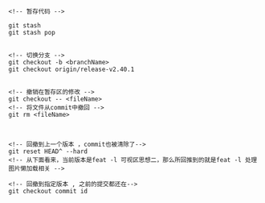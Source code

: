 <!-- 实习期间最常用的 -->
    <!-- 暂存代码 -->

    git stash                           
    git stash pop


    <!-- 切换分支 -->
    git checkout -b <branchName>
    git checkout origin/release-v2.40.1
    

    <!-- 撤销在暂存区的修改 -->
    git checkout -- <fileName>
    <!-- 将文件从commit中撤回 -->
    git rm <fileName>    



    <!-- 回撤到上一个版本 ，commit也被清除了-->
    git reset HEAD^ --hard
    <!-- 从下面看来，当前版本是feat -l 可视区思想二，那么所回推到的就是feat -l 处理图片懒加载相关 -->
<!-- 版本号有 -->
<!-- 

commit 776b95bd4b590dbbca2d269809ddfba9e6b41532 (HEAD -> master, origin/master, ttt)
Author: tangyating <tangyating@dxy.cn>
Date:   Mon Sep 26 17:08:55 2022 +0800

    feat -l 可视区思想二

commit 349e3021bd0655fcff91c1ddf348c343181015be
Author: tangyating <tangyating@dxy.cn>
Date:   Mon Sep 26 16:27:02 2022 +0800

    feat -l 处理图片懒加载相关

commit 7965aebabceaabe3eb6bae7f11ac394f1be1de61
Author: tangyating <tangyating@dxy.cn>
Date:   Mon Sep 26 15:07:37 2022 +0800

    feat -l 处理十六进制颜色

commit fee1719dee77f567f353e0a4bf814904da68d06f
Author: tangyating <tangyating@dxy.cn>
Date:   Sat Sep 24 16:01:30 2022 +0800

    解析URL的params对象
 --> 
    
    
    <!-- 回撤到指定版本 , 之前的提交都还在-->
    git checkout commit id 


